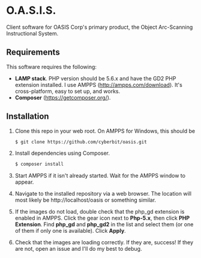 # O.A.S.I.S.
Client software for OASIS Corp's primary product, the Object Arc-Scanning Instructional System.

## Requirements
This software requires the following:
 - **LAMP stack**. PHP version should be 5.6.x and have the GD2 PHP extension installed. I use AMPPS (http://ampps.com/download). It's cross-platform, easy to set up, and works.
 - **Composer** (https://getcomposer.org/).

## Installation
1. Clone this repo in your web root. On AMPPS for Windows, this should be 
   
   ```bash
   $ git clone https://github.com/cyberbit/oasis.git
   ```
2. Install dependencies using Composer.
   
   ```bash
   $ composer install
   ```
   
3. Start AMPPS if it isn't already started. Wait for the AMPPS window to appear.
   
4. Navigate to the installed repository via a web browser. The location will most likely be http://localhost/oasis or something similar.

5. If the images do not load, double check that the php_gd extension is enabled in AMPPS. Click the gear icon next to **Php-5.x**, then click **PHP Extension**. Find **php_gd** and **php_gd2** in the list and select them (or one of them if only one is available). Click **Apply**.

6. Check that the images are loading correctly. If they are, success! If they are not, open an issue and I'll do my best to debug.
